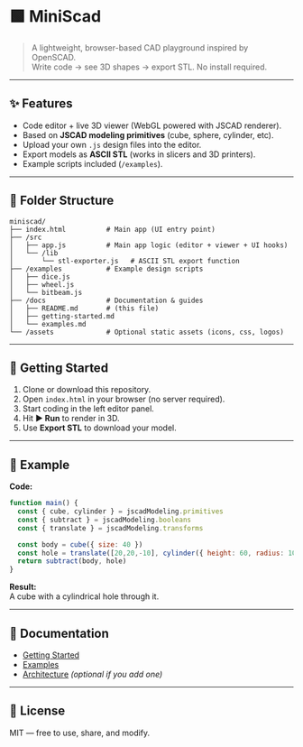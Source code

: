 # 🟩 MiniScad

> A lightweight, browser-based CAD playground inspired by OpenSCAD.  
> Write code → see 3D shapes → export STL. No install required.

---

## ✨ Features
- Code editor + live 3D viewer (WebGL powered with JSCAD renderer).
- Based on **JSCAD modeling primitives** (cube, sphere, cylinder, etc).
- Upload your own `.js` design files into the editor.
- Export models as **ASCII STL** (works in slicers and 3D printers).
- Example scripts included (`/examples`).

---

## 📂 Folder Structure
```
miniscad/
├── index.html          # Main app (UI entry point)
├── /src
│   ├── app.js          # Main app logic (editor + viewer + UI hooks)
│   └── /lib
│       └── stl-exporter.js   # ASCII STL export function
├── /examples           # Example design scripts
│   ├── dice.js
│   ├── wheel.js
│   └── bitbeam.js
├── /docs               # Documentation & guides
│   ├── README.md       # (this file)
│   ├── getting-started.md
│   └── examples.md
└── /assets             # Optional static assets (icons, css, logos)
```

---

## 🚀 Getting Started
1. Clone or download this repository.  
2. Open `index.html` in your browser (no server required).  
3. Start coding in the left editor panel.  
4. Hit **▶ Run** to render in 3D.  
5. Use **Export STL** to download your model.

---

## 📖 Example

**Code:**
```js
function main() {
  const { cube, cylinder } = jscadModeling.primitives
  const { subtract } = jscadModeling.booleans
  const { translate } = jscadModeling.transforms

  const body = cube({ size: 40 })
  const hole = translate([20,20,-10], cylinder({ height: 60, radius: 10 }))
  return subtract(body, hole)
}
```

**Result:**  
A cube with a cylindrical hole through it.

---

## 📘 Documentation
- [Getting Started](docs/getting-started.md)  
- [Examples](docs/examples.md)  
- [Architecture](docs/architecture.md) *(optional if you add one)*

---

## 📜 License
MIT — free to use, share, and modify.
